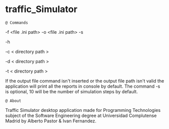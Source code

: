 # traffic_Simulator

    @ Commands

-f <file .ini path> -o <file .ini path> -s <number of simulation steps>

-h

-c < directory path >

-d < directory path >

-t < directory path >

If the output file command isn't inserted or the output file path isn't valid the application will print all the reports in console by default.
The command -s is optional, 10 will be the number of simulation steps by default.


    @ About

Traffic Simulator desktop application made for Programming Technologies subject of the Software Engineering degree at Universidad Complutense Madrid by Alberto Pastor & Ivan Fernandez.
